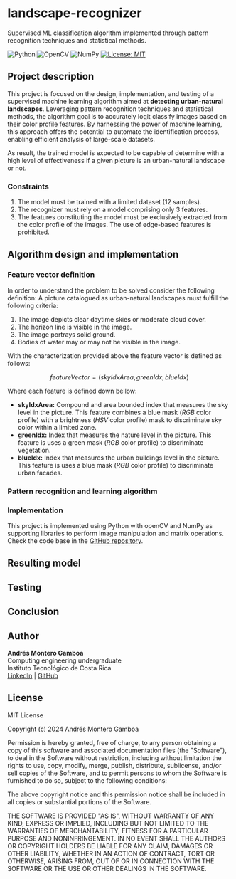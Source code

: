 # landscape-recognizer
 
Supervised ML classification algorithm implemented through pattern recognition techniques and statistical methods.


![Python](https://img.shields.io/badge/python-3670A0?style=flat&logo=python&logoColor=white)
![OpenCV](https://img.shields.io/badge/opencv-%23white.svg?style=flat&logo=opencv&logoColor=white)
![NumPy](https://img.shields.io/badge/numpy-%23013243.svg?style=flat&logo=numpy&logoColor=white)
[![License: MIT](https://img.shields.io/badge/License-MIT-green.svg)](https://opensource.org/licenses/MIT)

## Project description

This project is focused on the design, implementation, and testing of a supervised machine learning algorithm aimed at **detecting urban-natural landscapes**. Leveraging pattern recognition techniques and statistical methods, the algorithm goal is to accurately logit classify images based on their color profile features. By harnessing the power of machine learning, this approach offers the potential to automate the identification process, enabling efficient analysis of large-scale datasets.

As result, the trained model is expected to be capable of determine with a high level of effectiveness if a given picture is an urban-natural landscape or not.  

### Constraints

1. The model must be trained with a limited dataset (12 samples).
2. The recognizer must rely on a model comprising only 3 features.
3. The features constituting the model must be exclusively extracted from the color profile of the images. The use of edge-based features is prohibited. 

## Algorithm design and implementation

### Feature vector definition

In order to understand the problem to be solved consider the following definition: A picture catalogued as urban-natural landscapes must fulfill the following criteria:

1. The image depicts clear daytime skies or moderate cloud cover.
2. The horizon line is visible in the image.
3. The image portrays solid ground.
4. Bodies of water may or may not be visible in the image.

With the characterization provided above the feature vector is defined as follows:

$$ featureVector = (skyIdxArea, greenIdx, blueIdx) $$

Where each feature is defined down bellow:

* **skyIdxArea:** Compound and area bounded index that measures the sky level in the picture. This feature combines a blue mask (_RGB_ color profile) with a brightness (_HSV_ color profile) mask to discriminate sky color within a limited zone.
* **greenIdx:** Index that measures the nature level in the picture. This feature is uses a green mask (_RGB_ color profile) to discriminate vegetation. 
* **blueIdx:** Index that measures the urban buildings level in the picture. This feature is uses a blue mask (_RGB_ color profile) to discriminate urban facades.

### Pattern recognition and learning algorithm

### Implementation

This project is implemented using Python with openCV and NumPy as supporting libraries to perform image manipulation and matrix operations. Check the code base in the [GitHub repository](https://github.com/andresmg07/landscape-recognizer/).


## Resulting model

## Testing

## Conclusion


## Author

**Andrés Montero Gamboa**<br>
Computing engineering undergraduate<br>
Instituto Tecnológico de Costa Rica<br>
[LinkedIn](https://www.linkedin.com/in/andres-montero-gamboa) | [GitHub](https://github.com/andresmg07)

## License

MIT License

Copyright (c) 2024 Andrés Montero Gamboa

Permission is hereby granted, free of charge, to any person obtaining a copy
of this software and associated documentation files (the "Software"), to deal
in the Software without restriction, including without limitation the rights
to use, copy, modify, merge, publish, distribute, sublicense, and/or sell
copies of the Software, and to permit persons to whom the Software is
furnished to do so, subject to the following conditions:

The above copyright notice and this permission notice shall be included in all
copies or substantial portions of the Software.

THE SOFTWARE IS PROVIDED "AS IS", WITHOUT WARRANTY OF ANY KIND, EXPRESS OR
IMPLIED, INCLUDING BUT NOT LIMITED TO THE WARRANTIES OF MERCHANTABILITY,
FITNESS FOR A PARTICULAR PURPOSE AND NONINFRINGEMENT. IN NO EVENT SHALL THE
AUTHORS OR COPYRIGHT HOLDERS BE LIABLE FOR ANY CLAIM, DAMAGES OR OTHER
LIABILITY, WHETHER IN AN ACTION OF CONTRACT, TORT OR OTHERWISE, ARISING FROM,
OUT OF OR IN CONNECTION WITH THE SOFTWARE OR THE USE OR OTHER DEALINGS IN THE
SOFTWARE.